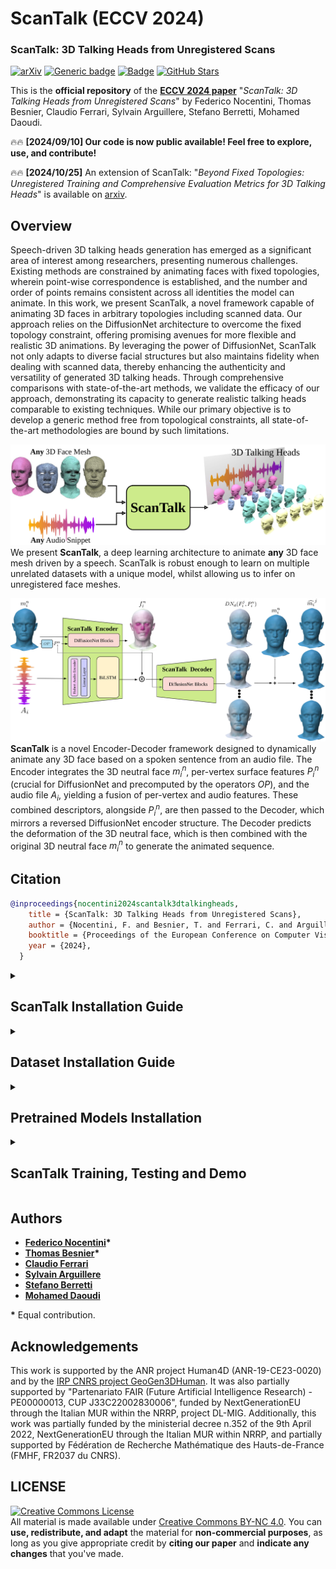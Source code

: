 # ScanTalk (ECCV 2024)

### ScanTalk: 3D Talking Heads from Unregistered Scans

[![arXiv](https://img.shields.io/badge/arXiv-Paper-<COLOR>.svg)](https://arxiv.org/abs/2403.10942)
[![Generic badge](https://img.shields.io/badge/Project%20Page-F76810)](https://fedenoce.github.io/scantalk/)
[![Badge](https://img.shields.io/badge/Demo-Open_in_colab-blue?labelColor=gray)](https://colab.research.google.com/drive/1obLydqYyv3bwzSaCYl5_HAVJGVj5VWRa#scrollTo=GnVAqrw65Ey4)
[![GitHub Stars](https://img.shields.io/github/stars/miccunifi/scantalk?style=social)](https://github.com/miccunifi/scantalk)


This is the **official repository** of the [**ECCV 2024 paper**](https://fedenoce.github.io/scantalk/) "*ScanTalk: 3D Talking Heads from Unregistered Scans*" by Federico Nocentini, Thomas Besnier, Claudio Ferrari, Sylvain Arguillere, Stefano Berretti, Mohamed Daoudi.

🔥🔥 **[2024/09/10] Our code is now public available! Feel free to explore, use, and contribute!** 

🔥🔥 **[2024/10/25]** An extension of ScanTalk: "*Beyond Fixed Topologies: Unregistered Training and Comprehensive Evaluation Metrics for 3D Talking Heads*" is available on [arxiv](https://arxiv.org/abs/2410.11041).

## Overview

Speech-driven 3D talking heads generation has emerged as a significant area of interest among researchers, presenting numerous challenges. Existing methods are constrained by animating faces with fixed topologies, wherein point-wise correspondence is established, and the number and order of points remains consistent across all identities the model can animate. 
In this work, we present ScanTalk, a novel framework capable of animating 3D faces in arbitrary topologies including scanned data. Our approach relies on the DiffusionNet architecture to overcome the fixed topology constraint, offering promising avenues for more flexible and realistic 3D animations. By leveraging the power of DiffusionNet, ScanTalk not only adapts to diverse facial structures but also maintains fidelity when dealing with scanned data, thereby enhancing the authenticity and versatility of generated 3D talking heads. Through comprehensive comparisons with state-of-the-art methods, we validate the efficacy of our approach, demonstrating its capacity to generate realistic talking heads comparable to existing techniques. While our primary objective is to develop a generic method free from topological constraints, all state-of-the-art methodologies are bound by such limitations. 

![assets/teaser.png](assets/scantalk_idea.png "Teaser of the method")
We present **ScanTalk**, a deep learning architecture to animate **any** 3D face mesh driven by a speech. ScanTalk is robust enough to learn on multiple unrelated datasets with a unique model, whilst allowing us to infer on unregistered face meshes.

![assets/teaser.png](assets/scantalk.png "Architecture of the method")
**ScanTalk** is a novel Encoder-Decoder framework designed to dynamically animate any 3D face based on a spoken sentence from an audio file. The Encoder integrates the 3D neutral face $m_i^n$, per-vertex surface features $P_i^{n}$ (crucial for DiffusionNet and precomputed by the operators $OP$), and the audio file $A_i$, yielding a fusion of per-vertex and audio features. These combined descriptors, alongside $P_i^n$, are then passed to the Decoder, which mirrors a reversed DiffusionNet encoder structure. The Decoder predicts the deformation of the 3D neutral face, which is then combined with the original 3D neutral face $m_i^n$ to generate the animated sequence.

## Citation
```bibtex
@inproceedings{nocentini2024scantalk3dtalkingheads,
    title = {ScanTalk: 3D Talking Heads from Unregistered Scans},
    author = {Nocentini, F. and Besnier, T. and Ferrari, C. and Arguillere, S. and Berretti, S. and Daoudi, M.},
    booktitle = {Proceedings of the European Conference on Computer Vision (ECCV)},
    year = {2024},
  }
```

<details>
<summary><h2>ScanTalk Installation Guide</h2></summary> 

This guide provides step-by-step instructions on how to set up the ScanTalk environment and install all necessary dependencies. The codebase has been tested on **Ubuntu 20.04.2 LTS** with **Python 3.8**.

## 1. Setting Up Conda Environment

It is recommended to use a Conda environment for this setup.

1. **Create a Conda Environment**
    ```bash
    conda create -n scantalk python=3.8.18
    ```

2. **Activate the Environment**
    ```bash
    conda activate scantalk
    ```

## 2. Install Mesh Processing Libraries

1. **Clone the MPI-IS Repository**
    ```bash
    git clone https://github.com/MPI-IS/mesh.git
    ```

    ```bash
    cd mesh
    ```

2. **Modify line 7 of the Makefile to avoid error**
    ```
    @pip install --no-deps --config-settings="--boost-location=$$BOOST_INCLUDE_DIRS" --verbose --no-cache-dir .
    ```
3. **Run the MakeFile**
    ```bash
    make all
    ```

## 2. Installing PyTorch and Requirements

Ensure you have the correct version of PyTorch and torchvision. If you need a different CUDA version, please refer to the [official PyTorch website](https://pytorch.org/).

1. **Install PyTorch, torchvision, and torchaudio**
    ```bash
    conda install pytorch==2.1.0 torchvision==0.16.0 torchaudio==2.1.0 pytorch-cuda=12.1 -c pytorch -c nvidia
    ```

2. **Install Requirements**
    ```bash
    pip install -r requirements.txt
    ```
---

</details>

<details>
<summary><h2>Dataset Installation Guide</h2></summary> 


For training and testing ScanTalk, we utilized three open-source datasets for 3D Talking Heads: [**vocaset**](https://voca.is.tue.mpg.de/), [**BIWI**](https://paperswithcode.com/dataset/biwi-3d-audiovisual-corpus-of-affective), and [**Multiface**](https://github.com/facebookresearch/multiface). The elaborated and aligned datasets, all standardized to the vocaset format, used for both training and testing ScanTalk, can be found [**here**](https://drive.google.com/drive/folders/1KetNagXa9jcgYwnDUAJxDx5UJMx9yLL2?usp=sharing). After downloading, place the `Dataset` folder in the main directory.

</details>

<details>
<summary><h2>Pretrained Models Installation</h2></summary> 

We are releasing two versions of ScanTalk: one named `scantalk_mse.pth.tar`, trained using Mean Square Error Loss, and another named `scantalk_mse_masked_velocity.pth.tar`, which is trained with a combination of multiple loss functions. Both models are available for download [**here**](https://drive.google.com/drive/folders/1iH4ugUI_JoGiejZj3ENltxSIpUnFY4zl?usp=sharing). After downloading, place the `results` folder within the `src` directory.

</details>
<details>
<summary><h2>ScanTalk Training, Testing and Demo</h2></summary> 

The files `scantalk_train.py` and `scantalk_test.py` are used for training and testing, respectively. `scantalk_test.py` generates a directory containing all the ScanTalk predictions for each test set in the datasets. After obtaining the predictions, `compute_metrics.py` is used to calculate evaluation metrics by comparing the ground truth with the model's predictions.

You can use `demo.py` to run a demo of ScanTalk, animating any 3D face that has been aligned with the training set. Both audio and 3D face for the demo are in the  `src/examples` folder.
</details>

## Authors
* [**Federico Nocentini**](https://scholar.google.com/citations?user=EpQCpoUAAAAJ&hl=en)**\***
* [**Thomas Besnier**](https://scholar.google.com/citations?user=fc1gZk4AAAAJ&hl=en)**\***
* [**Claudio Ferrari**](https://scholar.google.com/citations?user=aael17YAAAAJ&hl=en)
* [**Sylvain Arguillere**](http://math.univ-lyon1.fr/~arguillere/)
* [**Stefano Berretti**](https://scholar.google.com/citations?user=3GPTAGQAAAAJ&hl=en)
* [**Mohamed Daoudi**](https://scholar.google.com/citations?user=7UoD6McAAAAJ&hl=en)

**\*** Equal contribution.

## Acknowledgements

This work is supported by the ANR project Human4D (ANR-19-CE23-0020) and by the [IRP CNRS project GeoGen3DHuman](https://geogen3dhuman.univ-lille.fr). It was also partially supported by "Partenariato FAIR (Future Artificial Intelligence Research) - PE00000013, CUP J33C22002830006", funded by NextGenerationEU through the Italian MUR within the NRRP, project DL-MIG. 
Additionally, this work was partially funded by the ministerial decree n.352 of the 9th April 2022, NextGenerationEU through the Italian MUR within NRRP, and partially supported by Fédération de Recherche Mathématique des Hauts-de-France (FMHF, FR2037 du CNRS).

## LICENSE

<a rel="license" href="http://creativecommons.org/licenses/by-nc/4.0/"><img alt="Creative Commons License" style="border-width:0" src="https://i.creativecommons.org/l/by-nc/4.0/88x31.png" /></a><br />All material is made available under [Creative Commons BY-NC 4.0](https://creativecommons.org/licenses/by-nc/4.0/). You can **use, redistribute, and adapt** the material for **non-commercial purposes**, as long as you give appropriate credit by **citing our paper** and **indicate any changes** that you've made.
